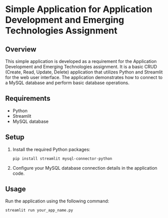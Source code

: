 # Simple Application for Application Development and Emerging Technologies Assignment

## Overview
This simple application is developed as a requirement for the Application Development and Emerging Technologies assignment. It is a basic CRUD (Create, Read, Update, Delete) application that utilizes Python and Streamlit for the web user interface. The application demonstrates how to connect to a MySQL database and perform basic database operations.

## Requirements
- Python
- Streamlit
- MySQL database

## Setup
1. Install the required Python packages:
   ```
   pip install streamlit mysql-connector-python
2. Configure your MySQL database connection details in the application code.

## Usage
Run the application using the following command:
   ```
   streamlit run your_app_name.py
